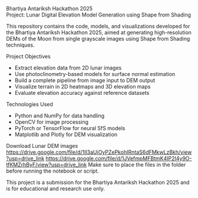 Bhartiya Antariksh Hackathon 2025  
Project: Lunar Digital Elevation Model Generation using Shape from Shading

This repository contains the code, models, and visualizations developed for the Bhartiya Antariksh Hackathon 2025, aimed at generating high-resolution DEMs of the Moon from single grayscale images using Shape from Shading techniques.

Project Objectives

- Extract elevation data from 2D lunar images
- Use photoclinometry-based models for surface normal estimation
- Build a complete pipeline from image input to DEM output
- Visualize terrain in 2D heatmaps and 3D elevation maps
- Evaluate elevation accuracy against reference datasets

Technologies Used

- Python and NumPy for data handling
- OpenCV for image processing
- PyTorch or TensorFlow for neural SfS models
- Matplotlib and Plotly for DEM visualization

Download Lunar DEM images
https://drive.google.com/file/d/1Il3aUiOyPZePkohIRntaS6dFMkwLzBkh/view?usp=drive_link
https://drive.google.com/file/d/1JVefmpMFBtmK4IP2I4y9O-tfKMZrhByF/view?usp=drive_link
Make sure to place the files in the folder before running the notebook or script.

This project is a submission for the Bhartiya Antariksh Hackathon 2025 and is for educational and research use only.
